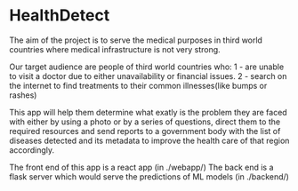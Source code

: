 <h1>HealthDetect</h1>

The aim of the project is to serve the medical purposes in third world countries
where medical infrastructure is not very strong.

Our target audience are people of third world countries who:
1 - are unable to visit a doctor due to either unavailability or financial issues.
2 - search on the internet to find treatments to their common illnesses(like bumps or rashes)

This app will help them determine what exatly is the problem they are faced with either by using a photo or by a series of questions,
direct them to the required resources
and send reports to a government body with the list of diseases detected and its metadata to improve the health care of that region accordingly.

The front end of this app is a react app (in ./webapp/)
The back end is a flask server which would serve the predictions of ML models (in ./backend/)
